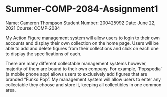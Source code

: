 # Summer-COMP-2084-Assignment1

Name: Cameron Thompson
Student Number: 200425992
Date: June 22, 2021
Course: COMP-2084

My Action Figure management system will allow users to login to their own accounts and display their own collection on the home page. Users will be able to add and delete figures from their collections and click on each one to display the specifications of each. 

There are many different collectable management systems however, majority of them are bound to their own company. For example, ‘Popspedia’ (a mobile phone app) allows users to exclusively add figures that are branded “Funko Pop”. My management system will allow users to enter any collectable they choose and store it, keeping all collectibles in one common area.  

